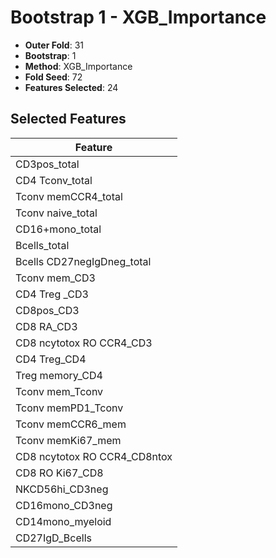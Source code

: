 # Bootstrap 1 - XGB_Importance

- **Outer Fold**: 31
- **Bootstrap**: 1
- **Method**: XGB_Importance
- **Fold Seed**: 72
- **Features Selected**: 24

## Selected Features

| Feature |
|---------|
| CD3pos_total |
| CD4 Tconv_total |
| Tconv memCCR4_total |
| Tconv naive_total |
| CD16+mono_total |
| Bcells_total |
| Bcells CD27negIgDneg_total |
| Tconv mem_CD3 |
| CD4 Treg _CD3 |
| CD8pos_CD3 |
| CD8 RA_CD3 |
| CD8 ncytotox RO CCR4_CD3 |
| CD4 Treg_CD4 |
| Treg memory_CD4 |
| Tconv mem_Tconv |
| Tconv memPD1_Tconv |
| Tconv memCCR6_mem |
| Tconv memKi67_mem |
| CD8 ncytotox RO CCR4_CD8ntox |
| CD8 RO Ki67_CD8 |
| NKCD56hi_CD3neg |
| CD16mono_CD3neg |
| CD14mono_myeloid |
| CD27IgD_Bcells |
